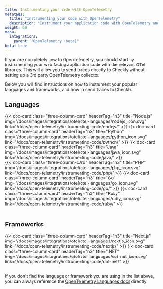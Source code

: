 ```yaml
---
title: Instrumenting your code with OpenTelemetry
metatags:
  title: "Instrumenting your code with OpenTelemetry"
  description: "Instrument your application code with OpenTelemetry and send traces to Checkly."
weight: 60
menu:
  integrations:
    parent: "OpenTelemetry (beta)"
beta: true
---
```


If you are completely new to OpenTelemetry, you should start by instrumenting your web facing application code with the 
relevant OTel libraries. This will allow you to send traces directly to Checkly without setting up a 3rd party OpenTelemetry collector.
<!--more-->
Below you will find instructions on how to instrument your popular languages and frameworks, and how to send traces to Checkly.

## Languages

<div class="cards-list">
{{< doc-card
	class="three-column-card"
	headerTag="h3"
	title="Node.js"
	img="/docs/images/integrations/otel/otel-languages/nodejs_icon.svg"
	link="/docs/open-telemetry/instrumenting-code/nodejs/"
>}}
{{< doc-card
	class="three-column-card"
	headerTag="h3"
	title="Python"
	img="/docs/images/integrations/otel/otel-languages/python_icon.svg"
	link="/docs/open-telemetry/instrumenting-code/python/"
>}}
{{< doc-card
	class="three-column-card"
	headerTag="h3"
	title="Java"
	img="/docs/images/integrations/otel/otel-languages/java_icon.svg"
	link="/docs/open-telemetry/instrumenting-code/java/"
>}}
</div>

<div class="cards-list">
{{< doc-card
	class="three-column-card"
	headerTag="h3"
	title="PHP"
	img="/docs/images/integrations/otel/otel-languages/php_icon.svg"
	link="/docs/open-telemetry/instrumenting-code/php/"
>}}
{{< doc-card
	class="three-column-card"
	headerTag="h3"
	title="Go"
	img="/docs/images/integrations/otel/otel-languages/go_icon.svg"
	link="/docs/open-telemetry/instrumenting-code/go/"
>}}
{{< doc-card
	class="three-column-card"
	headerTag="h3"
	title="Ruby"
	img="/docs/images/integrations/otel/otel-languages/ruby_icon.svg"
	link="/docs/open-telemetry/instrumenting-code/ruby/"
>}}
</div>
<br>

## Frameworks

<div class="cards-list">
{{< doc-card
	class="three-column-card"
	headerTag="h3"
	title="Next.js"
	img="/docs/images/integrations/otel/otel-languages/nextjs_icon.svg"
	link="/docs/open-telemetry/instrumenting-code/nextjs/"
>}}
{{< doc-card
	class="three-column-card"
	headerTag="h3"
	title=".NET"
	img="/docs/images/integrations/otel/otel-languages/dot-net_icon.svg"
	link="/docs/open-telemetry/instrumenting-code/dot-net/"
>}}
</div>
<br>

If you don't find the language or framework you are using in the list above, you can always reference the
[OpenTelemetry Languages docs](https://opentelemetry.io/docs/languages/) directly.

